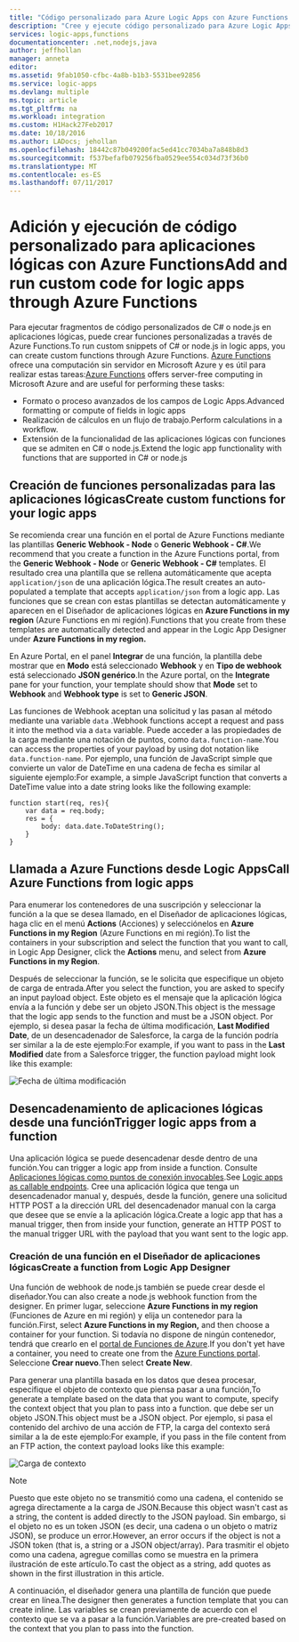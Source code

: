 ```yaml
---
title: "Código personalizado para Azure Logic Apps con Azure Functions | Microsoft Docs"
description: "Cree y ejecute código personalizado para Azure Logic Apps con Azure Functions"
services: logic-apps,functions
documentationcenter: .net,nodejs,java
author: jeffhollan
manager: anneta
editor: 
ms.assetid: 9fab1050-cfbc-4a8b-b1b3-5531bee92856
ms.service: logic-apps
ms.devlang: multiple
ms.topic: article
ms.tgt_pltfrm: na
ms.workload: integration
ms.custom: H1Hack27Feb2017
ms.date: 10/18/2016
ms.author: LADocs; jehollan
ms.openlocfilehash: 18442c87b049200fac5ed41cc7034ba7a848b8d3
ms.sourcegitcommit: f537befafb079256fba0529ee554c034d73f36b0
ms.translationtype: MT
ms.contentlocale: es-ES
ms.lasthandoff: 07/11/2017
---
```

# <a name="add-and-run-custom-code-for-logic-apps-through-azure-functions"></a><span data-ttu-id="481ac-103">Adición y ejecución de código personalizado para aplicaciones lógicas con Azure Functions</span><span class="sxs-lookup"><span data-stu-id="481ac-103">Add and run custom code for logic apps through Azure Functions</span></span>

<span data-ttu-id="481ac-104">Para ejecutar fragmentos de código personalizados de C# o node.js en aplicaciones lógicas, puede crear funciones personalizadas a través de Azure Functions.</span><span class="sxs-lookup"><span data-stu-id="481ac-104">To run custom snippets of C# or node.js in logic apps, you can create custom functions through Azure Functions.</span></span> 
<span data-ttu-id="481ac-105">[Azure Functions](../azure-functions/functions-overview.md) ofrece una computación sin servidor en Microsoft Azure y es útil para realizar estas tareas:</span><span class="sxs-lookup"><span data-stu-id="481ac-105">[Azure Functions](../azure-functions/functions-overview.md) offers server-free computing in Microsoft Azure and are useful for performing these tasks:</span></span>

* <span data-ttu-id="481ac-106">Formato o proceso avanzados de los campos de Logic Apps.</span><span class="sxs-lookup"><span data-stu-id="481ac-106">Advanced formatting or compute of fields in logic apps</span></span>
* <span data-ttu-id="481ac-107">Realización de cálculos en un flujo de trabajo.</span><span class="sxs-lookup"><span data-stu-id="481ac-107">Perform calculations in a workflow.</span></span>
* <span data-ttu-id="481ac-108">Extensión de la funcionalidad de las aplicaciones lógicas con funciones que se admiten en C# o node.js.</span><span class="sxs-lookup"><span data-stu-id="481ac-108">Extend the logic app functionality with functions that are supported in C# or node.js</span></span>

## <a name="create-custom-functions-for-your-logic-apps"></a><span data-ttu-id="481ac-109">Creación de funciones personalizadas para las aplicaciones lógicas</span><span class="sxs-lookup"><span data-stu-id="481ac-109">Create custom functions for your logic apps</span></span>

<span data-ttu-id="481ac-110">Se recomienda crear una función en el portal de Azure Functions mediante las plantillas **Generic Webhook - Node** o **Generic Webhook - C#**.</span><span class="sxs-lookup"><span data-stu-id="481ac-110">We recommend that you create a function in the Azure Functions portal, from the **Generic Webhook - Node** or **Generic Webhook - C#** templates.</span></span> <span data-ttu-id="481ac-111">El resultado crea una plantilla que se rellena automáticamente que acepta `application/json` de una aplicación lógica.</span><span class="sxs-lookup"><span data-stu-id="481ac-111">The result creates an auto-populated a template that accepts `application/json` from a logic app.</span></span> <span data-ttu-id="481ac-112">Las funciones que se crean con estas plantillas se detectan automáticamente y aparecen en el Diseñador de aplicaciones lógicas en **Azure Functions in my region** (Azure Functions en mi región).</span><span class="sxs-lookup"><span data-stu-id="481ac-112">Functions that you create from these templates are automatically detected and appear in the Logic App Designer under **Azure Functions in my region.**</span></span>

<span data-ttu-id="481ac-113">En Azure Portal, en el panel **Integrar** de una función, la plantilla debe mostrar que en **Modo** está seleccionado **Webhook** y en **Tipo de webhook** está seleccionado **JSON genérico**.</span><span class="sxs-lookup"><span data-stu-id="481ac-113">In the Azure portal, on the **Integrate** pane for your function, your template should show that **Mode** set to **Webhook** and **Webhook type** is set to **Generic JSON**.</span></span> 

<span data-ttu-id="481ac-114">Las funciones de Webhook aceptan una solicitud y las pasan al método mediante una variable `data` .</span><span class="sxs-lookup"><span data-stu-id="481ac-114">Webhook functions accept a request and pass it into the method via a `data` variable.</span></span> <span data-ttu-id="481ac-115">Puede acceder a las propiedades de la carga mediante una notación de puntos, como `data.function-name`.</span><span class="sxs-lookup"><span data-stu-id="481ac-115">You can access the properties of your payload by using dot notation like `data.function-name`.</span></span> <span data-ttu-id="481ac-116">Por ejemplo, una función de JavaScript simple que convierte un valor de DateTime en una cadena de fecha es similar al siguiente ejemplo:</span><span class="sxs-lookup"><span data-stu-id="481ac-116">For example, a simple JavaScript function that converts a DateTime value into a date string looks like the following example:</span></span>

```
function start(req, res){
    var data = req.body;
    res = {
        body: data.date.ToDateString();
    }
}
```

## <a name="call-azure-functions-from-logic-apps"></a><span data-ttu-id="481ac-117">Llamada a Azure Functions desde Logic Apps</span><span class="sxs-lookup"><span data-stu-id="481ac-117">Call Azure Functions from logic apps</span></span>

<span data-ttu-id="481ac-118">Para enumerar los contenedores de una suscripción y seleccionar la función a la que se desea llamado, en el Diseñador de aplicaciones lógicas, haga clic en el menú **Actions** (Acciones) y selecciónelos en **Azure Functions in my Region** (Azure Functions en mi región).</span><span class="sxs-lookup"><span data-stu-id="481ac-118">To list the containers in your subscription and select the function that you want to call, in Logic App Designer, click the **Actions** menu, and select from **Azure Functions in my Region**.</span></span>

<span data-ttu-id="481ac-119">Después de seleccionar la función, se le solicita que especifique un objeto de carga de entrada.</span><span class="sxs-lookup"><span data-stu-id="481ac-119">After you select the function, you are asked to specify an input payload object.</span></span> <span data-ttu-id="481ac-120">Este objeto es el mensaje que la aplicación lógica envía a la función y debe ser un objeto JSON.</span><span class="sxs-lookup"><span data-stu-id="481ac-120">This object is the message that the logic app sends to the function and must be a JSON object.</span></span> <span data-ttu-id="481ac-121">Por ejemplo, si desea pasar la fecha de última modificación, **Last Modified Date**, de un desencadenador de Salesforce, la carga de la función podría ser similar a la de este ejemplo:</span><span class="sxs-lookup"><span data-stu-id="481ac-121">For example, if you want to pass in the **Last Modified** date from a Salesforce trigger, the function payload might look like this example:</span></span>

![Fecha de última modificación][1]

## <a name="trigger-logic-apps-from-a-function"></a><span data-ttu-id="481ac-123">Desencadenamiento de aplicaciones lógicas desde una función</span><span class="sxs-lookup"><span data-stu-id="481ac-123">Trigger logic apps from a function</span></span>

<span data-ttu-id="481ac-124">Una aplicación lógica se puede desencadenar desde dentro de una función.</span><span class="sxs-lookup"><span data-stu-id="481ac-124">You can trigger a logic app from inside a function.</span></span> <span data-ttu-id="481ac-125">Consulte [Aplicaciones lógicas como puntos de conexión invocables](logic-apps-http-endpoint.md).</span><span class="sxs-lookup"><span data-stu-id="481ac-125">See [Logic apps as callable endpoints](logic-apps-http-endpoint.md).</span></span> <span data-ttu-id="481ac-126">Cree una aplicación lógica que tenga un desencadenador manual y, después, desde la función, genere una solicitud HTTP POST a la dirección URL del desencadenador manual con la carga que desee que se envíe a la aplicación lógica.</span><span class="sxs-lookup"><span data-stu-id="481ac-126">Create a logic app that has a manual trigger, then from inside your function, generate an HTTP POST to the manual trigger URL with the payload that you want sent to the logic app.</span></span>

### <a name="create-a-function-from-logic-app-designer"></a><span data-ttu-id="481ac-127">Creación de una función en el Diseñador de aplicaciones lógicas</span><span class="sxs-lookup"><span data-stu-id="481ac-127">Create a function from Logic App Designer</span></span>

<span data-ttu-id="481ac-128">Una función de webhook de node.js también se puede crear desde el diseñador.</span><span class="sxs-lookup"><span data-stu-id="481ac-128">You can also create a node.js webhook function from the designer.</span></span> <span data-ttu-id="481ac-129">En primer lugar, seleccione **Azure Functions in my region** (Funciones de Azure en mi región) y elija un contenedor para la función.</span><span class="sxs-lookup"><span data-stu-id="481ac-129">First, select **Azure Functions in my Region,** and then choose a container for your function.</span></span> <span data-ttu-id="481ac-130">Si todavía no dispone de ningún contenedor, tendrá que crearlo en el [portal de Funciones de Azure](https://functions.azure.com/signin).</span><span class="sxs-lookup"><span data-stu-id="481ac-130">If you don't yet have a container, you need to create one from the [Azure Functions portal](https://functions.azure.com/signin).</span></span> <span data-ttu-id="481ac-131">Seleccione **Crear nuevo**.</span><span class="sxs-lookup"><span data-stu-id="481ac-131">Then select **Create New**.</span></span>  

<span data-ttu-id="481ac-132">Para generar una plantilla basada en los datos que desea procesar, especifique el objeto de contexto que piensa pasar a una función,</span><span class="sxs-lookup"><span data-stu-id="481ac-132">To generate a template based on the data that you want to compute, specify the context object that you plan to pass into a function.</span></span> <span data-ttu-id="481ac-133">que debe ser un objeto JSON.</span><span class="sxs-lookup"><span data-stu-id="481ac-133">This object must be a JSON object.</span></span> <span data-ttu-id="481ac-134">Por ejemplo, si pasa el contenido del archivo de una acción de FTP, la carga del contexto será similar a la de este ejemplo:</span><span class="sxs-lookup"><span data-stu-id="481ac-134">For example, if you pass in the file content from an FTP action, the context payload looks like this example:</span></span>

![Carga de contexto][2]

> [!NOTE]
> <span data-ttu-id="481ac-136">Puesto que este objeto no se transmitió como una cadena, el contenido se agrega directamente a la carga de JSON.</span><span class="sxs-lookup"><span data-stu-id="481ac-136">Because this object wasn't cast as a string, the content is added directly to the JSON payload.</span></span> <span data-ttu-id="481ac-137">Sin embargo, si el objeto no es un token JSON (es decir, una cadena o un objeto o matriz JSON), se produce un error.</span><span class="sxs-lookup"><span data-stu-id="481ac-137">However, an error occurs if the object is not a JSON token (that is, a string or a JSON object/array).</span></span> <span data-ttu-id="481ac-138">Para trasmitir el objeto como una cadena, agregue comillas como se muestra en la primera ilustración de este artículo.</span><span class="sxs-lookup"><span data-stu-id="481ac-138">To cast the object as a string, add quotes as shown in the first illustration in this article.</span></span>
> 

<span data-ttu-id="481ac-139">A continuación, el diseñador genera una plantilla de función que puede crear en línea.</span><span class="sxs-lookup"><span data-stu-id="481ac-139">The designer then generates a function template that you can create inline.</span></span> <span data-ttu-id="481ac-140">Las variables se crean previamente de acuerdo con el contexto que se va a pasar a la función.</span><span class="sxs-lookup"><span data-stu-id="481ac-140">Variables are pre-created based on the context that you plan to pass into the function.</span></span>

<!--Image references-->
[1]: ./media/logic-apps-azure-functions/callfunction.png
[2]: ./media/logic-apps-azure-functions/createfunction.png
